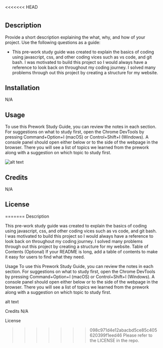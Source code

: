 <<<<<<< HEAD
# <Prework-Study-Guide>

## Description

Provide a short description explaining the what, why, and how of your project. Use the following questions as a guide:

- This pre-work study guide was created to explain the basics of coding using javascript, css, and other coding vices such as vs code, and git bash.  I was motivated to build this project so I would always have a reference to look back on throughout my coding journey.  I solved many problems through out this project by creating a structure for my website.

## Installation

N/A

## Usage

To use this Prework Study Guide, you can review the notes in each section. For suggestions on what to study first, open the Chrome DevTools by pressing Command+Option+I (macOS) or Control+Shift+I (Windows). A console panel should open either below or to the side of the webpage in the browser. There you will see a list of topics we learned from the prework along with a suggestion on which topic to study first.

![alt text](assets/images/screenshot.png)

## Credits

N/A

## License

=======
Description


This pre-work study guide was created to explain the basics of coding using javascript, css, and other coding vices such as vs code, and git bash. I was motivated to build this project so I would always have a reference to look back on throughout my coding journey. I solved many problems through out this project by creating a structure for my website.
Table of Contents (Optional)
If your README is long, add a table of contents to make it easy for users to find what they need.



Usage
To use this Prework Study Guide, you can review the notes in each section. For suggestions on what to study first, open the Chrome DevTools by pressing Command+Option+I (macOS) or Control+Shift+I (Windows). A console panel should open either below or to the side of the webpage in the browser. There you will see a list of topics we learned from the prework along with a suggestion on which topic to study first.

alt text

Credits
N/A

License
>>>>>>> 098c971d4e12abacbd5ce85c405620399f1eed46
Please refer to the LICENSE in the repo.
